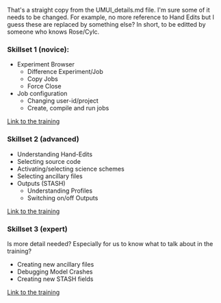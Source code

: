 That's a straight copy from the UMUI_details.md file. I'm sure some of it needs to be changed.
For example, no more reference to Hand Edits but I guess these are replaced by something else?
In short, to be editted by someone who knows Rose/Cylc.

### Skillset 1 (novice):

  * Experiment Browser
    * Difference Experiment/Job
    * Copy Jobs
    * Force Close
  * Job configuration
    * Changing user-id/project
    * Create, compile and run jobs

[Link to the training](???)

### Skillset 2 (advanced)

  * Understanding Hand-Edits
  * Selecting source code
  * Activating/selecting science schemes
  * Selecting ancillary files
  * Outputs (STASH)
    * Understanding Profiles
    * Switching on/off Outputs

[Link to the training](???)

### Skillset 3 (expert)
Is more detail needed? Especially for us to know what to talk about in the training? 

  * Creating new ancillary files
  * Debugging Model Crashes
  * Creating new STASH fields

[Link to the training](???)
